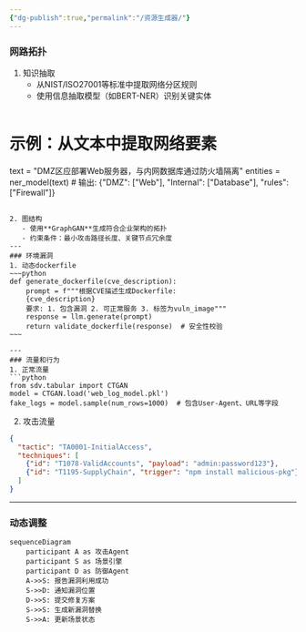 ```yaml
---
{"dg-publish":true,"permalink":"/资源生成器/"}
---
```


### 网路拓扑
1. 知识抽取
   - 从NIST/ISO27001等标准中提取网络分区规则
   - 使用信息抽取模型（如BERT-NER）识别关键实体
   ```python
# 示例：从文本中提取网络要素
text = "DMZ区应部署Web服务器，与内网数据库通过防火墙隔离"
entities = ner_model(text)  # 输出: {"DMZ": ["Web"], "Internal": ["Database"], "rules": ["Firewall"]}
```

2. 图结构
   - 使用**GraphGAN**生成符合企业架构的拓扑
   - 约束条件：最小攻击路径长度、关键节点冗余度
---
### 环境漏洞
1. 动态dockerfile
~~~python
def generate_dockerfile(cve_description):
    prompt = f"""根据CVE描述生成Dockerfile:
    {cve_description}
    要求: 1. 包含漏洞 2. 可正常服务 3. 标签为vuln_image"""
    response = llm.generate(prompt)
    return validate_dockerfile(response)  # 安全性校验
~~~

---
### 流量和行为
1. 正常流量
```python
from sdv.tabular import CTGAN
model = CTGAN.load('web_log_model.pkl')
fake_logs = model.sample(num_rows=1000)  # 包含User-Agent、URL等字段
```

2. 攻击流量
```json
{
  "tactic": "TA0001-InitialAccess",
  "techniques": [
    {"id": "T1078-ValidAccounts", "payload": "admin:password123"},
    {"id": "T1195-SupplyChain", "trigger": "npm install malicious-pkg"}
  ]
}
```

---
### 动态调整
```mermaid
sequenceDiagram
    participant A as 攻击Agent
    participant S as 场景引擎
    participant D as 防御Agent
    A->>S: 报告漏洞利用成功
    S->>D: 通知漏洞位置
    D->>S: 提交修复方案
    S->>S: 生成新漏洞替换
    S->>A: 更新场景状态
```

